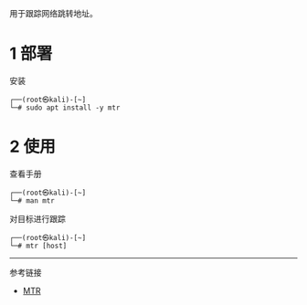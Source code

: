 用于跟踪网络跳转地址。

# 1 部署

安装

```shell
┌──(root㉿kali)-[~]
└─# sudo apt install -y mtr
```

# 2 使用

查看手册

```shell
┌──(root㉿kali)-[~]
└─# man mtr
```

对目标进行跟踪

```shell
┌──(root㉿kali)-[~]
└─# mtr [host]
```

---

参考链接

- [MTR](https://www.bitwizard.nl/mtr/)
